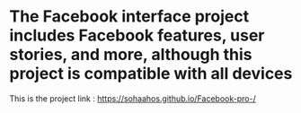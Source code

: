 ﻿# The Facebook interface project includes Facebook features, user stories, and more, although this project is compatible with all devices

 This is the project link : https://sohaahos.github.io/Facebook-pro-/
